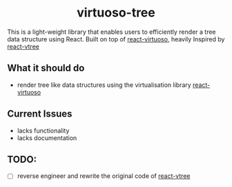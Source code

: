 <div align="center"><h1>virtuoso-tree</h1></div>

This is a light-weight library that enables users to efficiently render a tree data structure using React. Built on top of [react-virtuoso](https://github.com/petyosi/react-virtuoso), heavily Inspired by [react-vtree](https://github.com/Lodin/react-vtree)

## What it should do
- render tree like data structures using the virtualisation library [react-virtuoso](https://github.com/petyosi/react-virtuoso)

## Current Issues
- lacks functionality
- lacks documentation

## TODO:
- [ ] reverse engineer and rewrite the original code of [react-vtree](https://github.com/Lodin/react-vtree)
